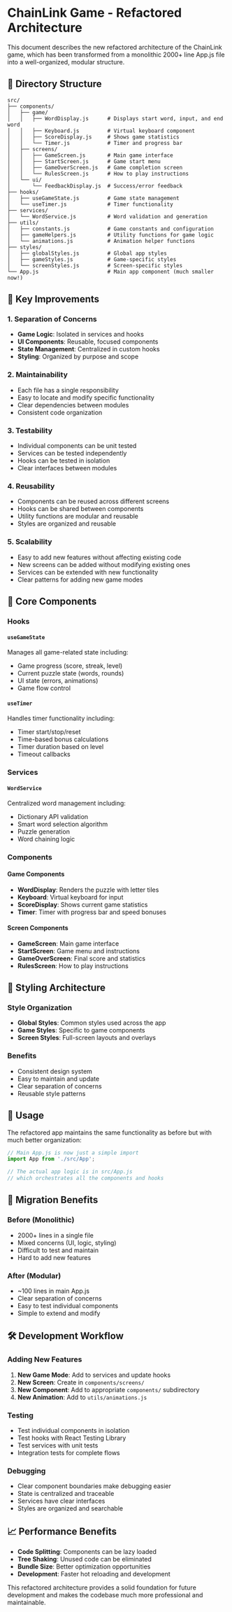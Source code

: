 # ChainLink Game - Refactored Architecture

This document describes the new refactored architecture of the ChainLink game, which has been transformed from a monolithic 2000+ line App.js file into a well-organized, modular structure.

## 📁 Directory Structure

```
src/
├── components/
│   ├── game/
│   │   ├── WordDisplay.js      # Displays start word, input, and end word
│   │   ├── Keyboard.js         # Virtual keyboard component
│   │   ├── ScoreDisplay.js     # Shows game statistics
│   │   └── Timer.js            # Timer and progress bar
│   ├── screens/
│   │   ├── GameScreen.js       # Main game interface
│   │   ├── StartScreen.js      # Game start menu
│   │   ├── GameOverScreen.js   # Game completion screen
│   │   └── RulesScreen.js      # How to play instructions
│   └── ui/
│       └── FeedbackDisplay.js  # Success/error feedback
├── hooks/
│   ├── useGameState.js         # Game state management
│   └── useTimer.js             # Timer functionality
├── services/
│   └── WordService.js          # Word validation and generation
├── utils/
│   ├── constants.js            # Game constants and configuration
│   ├── gameHelpers.js          # Utility functions for game logic
│   └── animations.js           # Animation helper functions
├── styles/
│   ├── globalStyles.js         # Global app styles
│   ├── gameStyles.js           # Game-specific styles
│   └── screenStyles.js         # Screen-specific styles
└── App.js                      # Main app component (much smaller now!)
```

## 🎯 Key Improvements

### 1. **Separation of Concerns**
- **Game Logic**: Isolated in services and hooks
- **UI Components**: Reusable, focused components
- **State Management**: Centralized in custom hooks
- **Styling**: Organized by purpose and scope

### 2. **Maintainability**
- Each file has a single responsibility
- Easy to locate and modify specific functionality
- Clear dependencies between modules
- Consistent code organization

### 3. **Testability**
- Individual components can be unit tested
- Services can be tested independently
- Hooks can be tested in isolation
- Clear interfaces between modules

### 4. **Reusability**
- Components can be reused across different screens
- Hooks can be shared between components
- Utility functions are modular and reusable
- Styles are organized and reusable

### 5. **Scalability**
- Easy to add new features without affecting existing code
- New screens can be added without modifying existing ones
- Services can be extended with new functionality
- Clear patterns for adding new game modes

## 🔧 Core Components

### Hooks

#### `useGameState`
Manages all game-related state including:
- Game progress (score, streak, level)
- Current puzzle state (words, rounds)
- UI state (errors, animations)
- Game flow control

#### `useTimer`
Handles timer functionality including:
- Timer start/stop/reset
- Time-based bonus calculations
- Timer duration based on level
- Timeout callbacks

### Services

#### `WordService`
Centralized word management including:
- Dictionary API validation
- Smart word selection algorithm
- Puzzle generation
- Word chaining logic

### Components

#### Game Components
- **WordDisplay**: Renders the puzzle with letter tiles
- **Keyboard**: Virtual keyboard for input
- **ScoreDisplay**: Shows current game statistics
- **Timer**: Timer with progress bar and speed bonuses

#### Screen Components
- **GameScreen**: Main game interface
- **StartScreen**: Game menu and instructions
- **GameOverScreen**: Final score and statistics
- **RulesScreen**: How to play instructions

## 🎨 Styling Architecture

### Style Organization
- **Global Styles**: Common styles used across the app
- **Game Styles**: Specific to game components
- **Screen Styles**: Full-screen layouts and overlays

### Benefits
- Consistent design system
- Easy to maintain and update
- Clear separation of concerns
- Reusable style patterns

## 🚀 Usage

The refactored app maintains the same functionality as before but with much better organization:

```javascript
// Main App.js is now just a simple import
import App from './src/App';

// The actual app logic is in src/App.js
// which orchestrates all the components and hooks
```

## 🔄 Migration Benefits

### Before (Monolithic)
- 2000+ lines in a single file
- Mixed concerns (UI, logic, styling)
- Difficult to test and maintain
- Hard to add new features

### After (Modular)
- ~100 lines in main App.js
- Clear separation of concerns
- Easy to test individual components
- Simple to extend and modify

## 🛠 Development Workflow

### Adding New Features
1. **New Game Mode**: Add to services and update hooks
2. **New Screen**: Create in `components/screens/`
3. **New Component**: Add to appropriate `components/` subdirectory
4. **New Animation**: Add to `utils/animations.js`

### Testing
- Test individual components in isolation
- Test hooks with React Testing Library
- Test services with unit tests
- Integration tests for complete flows

### Debugging
- Clear component boundaries make debugging easier
- State is centralized and traceable
- Services have clear interfaces
- Styles are organized and searchable

## 📈 Performance Benefits

- **Code Splitting**: Components can be lazy loaded
- **Tree Shaking**: Unused code can be eliminated
- **Bundle Size**: Better optimization opportunities
- **Development**: Faster hot reloading and development

This refactored architecture provides a solid foundation for future development and makes the codebase much more professional and maintainable.

